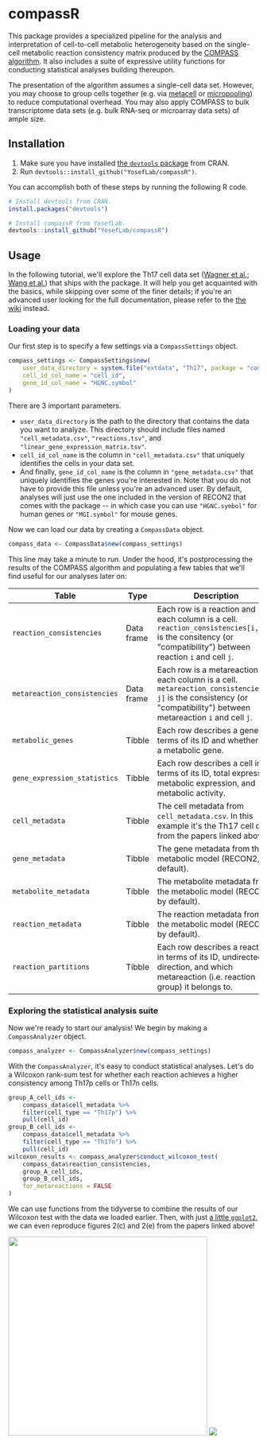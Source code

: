 # compassR

This package provides a specialized pipeline for the analysis and interpretation of cell-to-cell metabolic heterogeneity based on the single-cell metabolic reaction consistency matrix produced by the [COMPASS algorithm](https://github.com/YosefLab/Compass). It also includes a suite of expressive utility functions for conducting statistical analyses building thereupon.

The presentation of the algorithm assumes a single-cell data set. However, you may choose to group cells together (e.g. via [metacell](https://github.com/tanaylab/metacell) or [micropooling](https://github.com/YosefLab/Vision)) to reduce computational overhead. You may also apply COMPASS to bulk transcriptome data sets (e.g. bulk RNA-seq or microarray data sets) of ample size.

## Installation

1. Make sure you have installed [the `devtools` package](https://github.com/r-lib/devtools) from CRAN.
1. Run `devtools::install_github("YosefLab/compassR")`.

You can accomplish both of these steps by running the following R code.

```R
# Install devtools from CRAN.
install.packages("devtools")

# Install compassR from YosefLab.
devtools::install_github("YosefLab/compassR")
```

## Usage

In the following tutorial, we'll explore the Th17 cell data set ([Wagner et al.](https://www.biorxiv.org/content/10.1101/2020.01.23.912717v1); [Wang et al.](https://www.biorxiv.org/content/10.1101/2020.01.23.911966v1)) that ships with the package. It will help you get acquainted with the basics, while skipping over some of the finer details; if you're an advanced user looking for the full documentation, please refer to the [the wiki](https://github.com/YosefLab/compassR/wiki) instead.

### Loading your data

Our first step is to specify a few settings via a `CompassSettings` object.

```R
compass_settings <- CompassSettings$new(
    user_data_directory = system.file("extdata", "Th17", package = "compassR"),
    cell_id_col_name = "cell_id",
    gene_id_col_name = "HGNC.symbol"
)
```

There are 3 important parameters.

* `user_data_directory` is the path to the directory that contains the data you want to analyze. This directory should include files named `"cell_metadata.csv"`, `"reactions.tsv"`, and `"linear_gene_expression_matrix.tsv"`.
* `cell_id_col_name` is the column in `"cell_metadata.csv"` that uniquely identifies the cells in your data set.
* And finally, `gene_id_col_name` is the column in `"gene_metadata.csv"` that uniquely identifies the genes you're interested in. Note that you do not have to provide this file unless you're an advanced user. By default, analyses will just use the one included in the version of RECON2 that comes with the package -- in which case you can use `"HGNC.symbol"` for human genes or `"MGI.symbol"` for mouse genes.

Now we can load our data by creating a `CompassData` object.

```R
compass_data <- CompassData$new(compass_settings)
```

This line may take a minute to run. Under the hood, it's postprocessing the results of the COMPASS algorithm and populating a few tables that we'll find useful for our analyses later on:

| Table                        | Type       | Description                                                  |
| ---------------------------- | ---------- | ------------------------------------------------------------ |
| `reaction_consistencies`     | Data frame | Each row is a reaction and each column is a cell. `reaction_consistencies[i, j]` is the consitency (or "compatibility") between reaction `i` and cell `j`. |
| `metareaction_consistencies` | Data frame | Each row is a metareaction and each column is a cell. `metareaction_consistencies[i, j]` is the consistency (or "compatibility") between metareaction `i` and cell `j`. |
| `metabolic_genes`            | Tibble     | Each row describes a gene in terms of its ID and whether it's a metabolic gene. |
| `gene_expression_statistics` | Tibble     | Each row describes a cell in terms of its ID, total expression, metabolic expression, and metabolic activity. |
| `cell_metadata`              | Tibble     | The cell metadata from `cell_metadata.csv`. In this example it's the Th17 cell data from the papers linked above. |
| `gene_metadata`              | Tibble     | The gene metadata from the metabolic model (RECON2, by default). |
| `metabolite_metadata`        | Tibble     | The metabolite metadata from the metabolic model (RECON2, by default). |
| `reaction_metadata`          | Tibble     | The reaction metadata from the metabolic model (RECON2, by default). |
| `reaction_partitions`        | Tibble     | Each row describes a reaction in terms of its ID, undirected ID, direction, and which metareaction (i.e. reaction group) it belongs to. |

### Exploring the statistical analysis suite

Now we're ready to start our analysis! We begin by making a `CompassAnalyzer` object.

```R
compass_analyzer <- CompassAnalyzer$new(compass_settings)
```

With the `CompassAnalyzer`, it's easy to conduct statistical analyses. Let's do a Wilcoxon rank-sum test for whether each reaction achieves a higher consistency among Th17p cells or Th17n cells.

```R
group_A_cell_ids <-
    compass_data$cell_metadata %>%
    filter(cell_type == "Th17p") %>%
    pull(cell_id)
group_B_cell_ids <-
    compass_data$cell_metadata %>%
    filter(cell_type == "Th17n") %>%
    pull(cell_id)
wilcoxon_results <- compass_analyzer$conduct_wilcoxon_test(
    compass_data$reaction_consistencies,
    group_A_cell_ids,
    group_B_cell_ids,
    for_metareactions = FALSE
)
```

We can use functions from the tidyverse to combine the results of our Wilcoxon test with the data we loaded earlier. Then, with just [a little `ggplot2`](ex/), we can even reproduce figures 2(c) and 2(e) from the papers linked above!

<img src="https://i.imgur.com/a4RYSAa.png" height="400"></img>
<img src="https://i.imgur.com/IENsq0k.png"></img>
